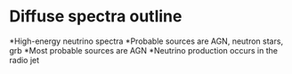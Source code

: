 Diffuse spectra outline
=======================

*High-energy neutrino spectra
*Probable sources are AGN, neutron stars, grb
*Most probable sources are AGN
*Neutrino production occurs in the radio jet